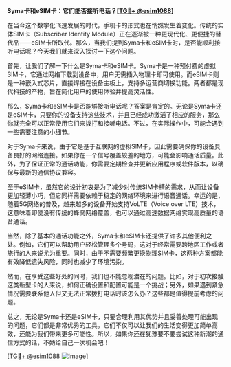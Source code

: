 **Syma卡和eSIM卡：它们能否接听电话？[[TG💪+ @esim1088](https://t.me/s/esim1088)]**

在当今这个数字化飞速发展的时代，手机卡的形式也在悄然发生着变化。传统的实体SIM卡（Subscriber Identity Module）正在逐渐被一种更现代化、更便捷的替代品——eSIM卡所取代。那么，当我们提到Syma卡和eSIM卡时，是否能顺利接听电话呢？今天我们就来深入探讨一下这个问题。

首先，让我们了解一下什么是Syma卡和eSIM卡。Syma卡是一种预付费的虚拟SIM卡，它通过网络下载到设备中，用户无需插入物理卡即可使用。而eSIM卡则是一种嵌入式芯片，直接焊接在设备主板上，支持多运营商切换功能。两者都是现代科技的产物，旨在简化用户的使用体验并提高灵活性。

那么，Syma卡和eSIM卡是否能够接听电话呢？答案是肯定的。无论是Syma卡还是eSIM卡，只要你的设备支持这些技术，并且已经成功激活了相应的服务，那么你就完全可以正常使用它们来拨打和接听电话。不过，在实际操作中，可能会遇到一些需要注意的小细节。

对于Syma卡来说，由于它是基于互联网的虚拟SIM卡，因此需要确保你的设备具备良好的网络连接。如果你在一个信号覆盖较差的地方，可能会影响通话质量。此外，为了保证正常的通话功能，你需要定期检查并更新应用程序或软件版本，以确保与最新的通信协议兼容。

至于eSIM卡，虽然它的设计初衷是为了减少对传统SIM卡槽的需求，从而让设备更加轻薄小巧，但它同样需要依赖于稳定的网络环境来进行语音通话。幸运的是，随着5G网络的普及，越来越多的设备开始支持VoLTE（Voice over LTE）技术，这意味着即使没有传统的蜂窝网络覆盖，也可以通过高速数据网络实现高质量的语音通话。

当然，除了基本的通话功能之外，Syma卡和eSIM卡还提供了许多其他便利之处。例如，它们可以帮助用户轻松管理多个号码，这对于经常需要跨地区工作或者旅行的人来说尤为重要。同时，由于不需要频繁更换物理SIM卡，这两种方案都能有效降低遗失风险，同时也减少了环境污染。

然而，在享受这些好处的同时，我们也不能忽视潜在的问题。比如，对于初次接触这类新型卡的人来说，如何正确设置和配置可能是一个挑战；另外，如果遇到紧急情况需要联系他人但又无法正常拨打电话时该怎么办？这些都是值得提前考虑的问题。

总之，无论是Syma卡还是eSIM卡，只要合理利用其优势并且妥善处理可能出现的问题，它们都是非常优秀的工具。它们不仅可以让我们的生活变得更加简单高效，还能为我们带来更多可能性。所以，如果你还在犹豫要不要尝试这种新潮的通信方式的话，不妨给自己一次机会吧！

[[TG💪+ @esim1088](https://t.me/s/esim1088) ![Image](https://i.postimg.cc/4NQfJmqS/Snipaste-2025-05-13-00-14-12.png)]